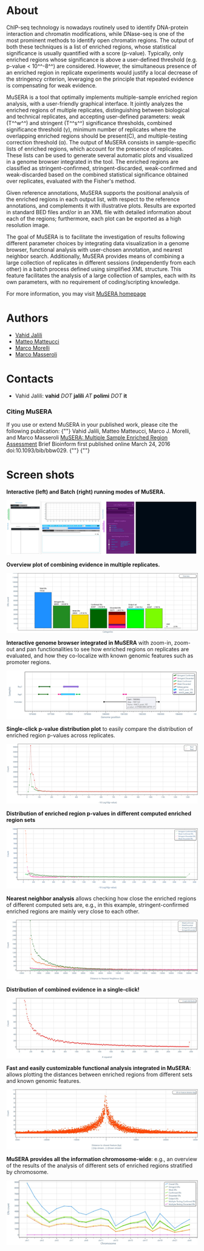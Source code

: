 # About

ChIP-seq technology is nowadays routinely used to identify DNA-protein interaction and chromatin modifications, while DNase-seq is one of the most prominent methods to identify open chromatin regions. The output of both these techniques is a list of enriched regions, whose statistical significance is usually quantified with a score (p-value). Typically, only enriched regions whose significance is above a user-defined threshold (e.g. p-value < 10^^-8^^) are considered. However, the simultaneous presence of an enriched region in replicate experiments would justify a local decrease of the stringency criterion, leveraging on the principle that repeated evidence is compensating for weak evidence.

MuSERA is a tool that optimally implements multiple-sample enriched region analysis, with a user-friendly graphical interface. It jointly analyzes the enriched regions of multiple replicates, distinguishing between biological and technical replicates, and accepting user-defined parameters: weak (T^^w^^) and stringent (T^^s^^) significance thresholds, combined significance threshold (γ), minimum number of replicates where the overlapping enriched regions should be present(C), and multiple-testing correction threshold (α).  The output of MuSERA consists in sample-specific lists of enriched regions, which account for the presence of replicates. These lists can be used to generate several automatic plots and visualized in a genome browser integrated in the tool. The enriched regions are classified as stringent-confirmed, stringent-discarded, weak-confirmed and weak-discarded based on the combined statistical significance obtained over replicates, evaluated with the Fisher's method. 

Given reference annotations, MuSERA supports the positional analysis of the enriched regions in each output list, with respect to the reference annotations, and complements it with illustrative plots. Results are exported in standard BED files and/or in an XML file with detailed information about each of the regions; furthermore, each plot can be exported as a high resolution image.

The goal of MuSERA is to facilitate the investigation of results following different parameter choices by integrating data visualization in a genome browser, functional analysis with user-chosen annotation, and nearest neighbor search. Additionally, MuSERA provides means of combining a large collection of replicates in different sessions (independently from each other) in a batch process defined using simplified XML structure. This feature facilitates the analysis of a large collection of samples, each with its own parameters, with no requirement of coding/scripting knowledge.

For more information, you may visit [MuSERA homepage](http://www.bioinformatics.deib.polimi.it/genomic_computing/MUSERA/)

# Authors
* [Vahid Jalili](http://home.deib.polimi.it/jalili/)
* [Matteo Matteucci](http://chrome.ws.dei.polimi.it/index.php/Matt%27s_Home_Page)
* [Marco Morelli](http://www.iit.it/en/people/marco-morelli.html)
* [Marco Masseroli](http://www.bioinformatics.polimi.it/masseroli/masseroli.htm)


# Contacts
* Vahid Jalili: **vahid** _DOT_ **jalili** _AT_ **polimi** _DOT_ **it**


### Citing MuSERA
If you use or extend MuSERA in your published work, please cite the following publication:
{""}
Vahid Jalili, Matteo Matteucci, Marco J. Morelli, and Marco Masseroli 
[MuSERA: Multiple Sample Enriched Region Assessment](http://bib.oxfordjournals.org/content/early/2016/03/23/bib.bbw029.abstract) 
Brief Bioinform first published online March 24, 2016 doi:10.1093/bib/bbw029.
{""}
{""}


# Screen shots 

**Interactive (left) and Batch (right) running modes of MuSERA.**

![](Home_interfaces.jpg)


**Overview plot of combining evidence in multiple replicates.**

![](Home_overview.jpg)


**Interactive genome browser integrated in MuSERA** with zoom-in, zoom-out and pan functionalities to see how enriched regions on replicates are evaluated, and how they co-localize with known genomic features such as promoter regions.

![](Home_igb2.jpg)


**Single-click p-value distribution plot** to easily compare the distribution of enriched region p-values across replicates.

![](Home_pValueDis.jpg)


**Distribution of enriched region p-values in different computed enriched region sets** 

![](Home_3rdClassification.png)


**Nearest neighbor analysis** allows checking how close the enriched regions of different computed sets are, e.g., in this example, stringent-confirmed enriched regions are mainly very close to each other.

![](Home_nnd.jpg)


**Distribution of combined evidence in a single-click!**

![](Home_x-squared.jpg)


**Fast and easily customizable functional analysis integrated in MuSERA**: allows plotting the distances between enriched regions from different sets and known genomic features.

![](Home_funcAna.jpg)


**MuSERA provides all the information chromosome-wide**: e.g., an overview of the results of the analysis of different sets of enriched regions stratified by chromosome.

![](Home_ChrWide.jpg)



